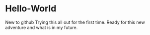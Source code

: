 # Hello-World
New to github
Trying this all out for the first time.
Ready for this new adventure and what is in my future.
